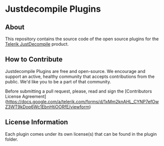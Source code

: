 Justdecompile Plugins
=====================

About
---------------------

This repository contains the source code of the open source plugins for the [Telerik JustDecompile](http://www.telerik.com/products/decompiler.aspx) 
product.

How to Contribute
--------------------

Justdecompile Plugins are free and open-source. We encourage and support an active, healthy community that accepts contributions 
from the public. We'd like you to be a part of that community.

Before submitting a pull request, please, read and sign the [Contributors License Agreement] (https://docs.google.com/a/telerik.com/forms/d/1xMm2knAHL_CYNP7efOwZ3WT9kDop6Wc1EbnHtiOORfE/viewform)

License Information
-------------------

Each plugin comes under its own license(s) that can be found in the plugin folder.
